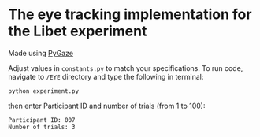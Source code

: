 # The eye tracking implementation for the Libet experiment

Made using [PyGaze](http://www.pygaze.org/)

Adjust values in `constants.py` to match your specifications.
To run code, navigate to `/EYE` directory and type the following in terminal:
```
python experiment.py
```
then enter Participant ID and number of trials (from 1 to 100):
```
Participant ID: 007
Number of trials: 3
```
